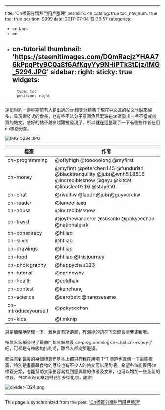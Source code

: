 
---
title: 'Cn標簽分類熱門用戶整理'
permlink: cn
catalog: true
toc_nav_num: true
toc: true
position: 9999
date: 2017-07-04 12:39:57
categories:
- cn
tags:
- cn
- cn-tutorial
thumbnail: 'https://steemitimages.com/DQmRacjzYHAA76kPpqPty9CQa8f6AfKqyYy9NHiPTk3tDjz/IMG_5294.JPG'
sidebar:
    right:
        sticky: true
widgets:
    -
        type: toc
        position: right
---


還記得約一兩星期前有人提出過的cn標簽分類嗎？現在中文區的帖文也越來越多，呈現爆發式的增長，也有些不法分子意圖魚目混珠在cn區發出一些不當或劣質的帖文，使好的帖子越來越難被發現了，所以就在這整理了一下有哪些作者在用cn標簽分類。


![IMG_5294.JPG](https://steemitimages.com/DQmRacjzYHAA76kPpqPty9CQa8f6AfKqyYy9NHiPTk3tDjz/IMG_5294.JPG)

標簽| 作者
-|-
 cn-programming| @oflyhigh @tooooolong @myfirst
 cn-money|  @myfirst @peterchen145 @fundurian @blacktranquility @jubi @wnh518518 @incrediblesnow @geyu @kitcat @linuslee0216 @stay9n0
cn-chat | @rivalhw @laodr @jubi @guyverckw
 cn-reader | @lemooljiang
 cn-abuse | @incrediblesnow
 cn-travel | @joythewanderer @susanlo @pakyeechan @nationalpark
cn-conspiracy |@htliao
cn-silver|@htliao
cn-drawings|@htliao
cn-food|@htliao @thisjourney
cn-photography| @happychau123
cn-tutorial|@carinewhy
cn-health|@coldhair
cn-contest|@kenchung
cn-science|@carobetc @nanosesame
cn-introduceyourself|@pakyeechan
cn-kids| @timknip

只是簡略地整理一下，難免會有所遺漏，有漏掉的請在下面留言讓我更新哦。


相信大家都發現了最熱門的三個標簽
cn-programming cn-chat cn-money了吧，可都是有神級加持的呢，難怪人都向那邊湧。



都注意到最後的幾個標簽們基本上都只有我在用吧 T^T 順道也宣傳一下這些標簽，特別是畫畫跟食物的應該也有不少人的帖文可以用到吧。希望各位能善用cn標簽分類，也能幫助大家更容易找到感興趣的作者及文章，也可以增加一些全新的標簽，令cn區的文章題材更加多樣化哦，謝謝。


![divider-1024.png](https://steemitimages.com/DQmb9i2KiKpKHoj63jj482Z2HpRPSbx1UyAPXrRGYxXzhEj/divider-1024.png)

- - -

This page is synchronized from the post: ['Cn標簽分類熱門用戶整理'](https://steemit.com/@htliao/cn)
